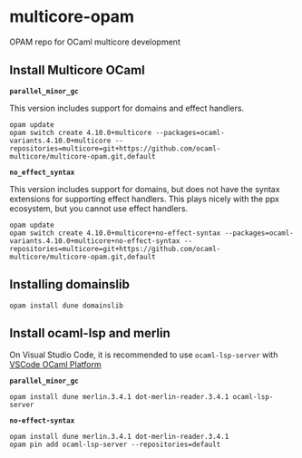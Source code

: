 # multicore-opam
OPAM repo for OCaml multicore development

## Install Multicore OCaml

**`parallel_minor_gc`**

This version includes support for domains and effect handlers.

```
opam update
opam switch create 4.10.0+multicore --packages=ocaml-variants.4.10.0+multicore --repositories=multicore=git+https://github.com/ocaml-multicore/multicore-opam.git,default
```

**`no_effect_syntax`**

This version includes support for domains, but does not have the syntax extensions for supporting effect handlers. This plays nicely with the ppx ecosystem, but you cannot use effect handlers.

```
opam update
opam switch create 4.10.0+multicore+no-effect-syntax --packages=ocaml-variants.4.10.0+multicore+no-effect-syntax --repositories=multicore=git+https://github.com/ocaml-multicore/multicore-opam.git,default
```

## Installing domainslib

```
opam install dune domainslib
```

## Install ocaml-lsp and merlin

On Visual Studio Code, it is recommended to use `ocaml-lsp-server` with [VSCode OCaml Platform](https://marketplace.visualstudio.com/items?itemName=ocamllabs.ocaml-platform)

**`parallel_minor_gc`**

```
opam install dune merlin.3.4.1 dot-merlin-reader.3.4.1 ocaml-lsp-server
```

**`no-effect-syntax`**

```
opam install dune merlin.3.4.1 dot-merlin-reader.3.4.1
opam pin add ocaml-lsp-server --repositories=default
```

